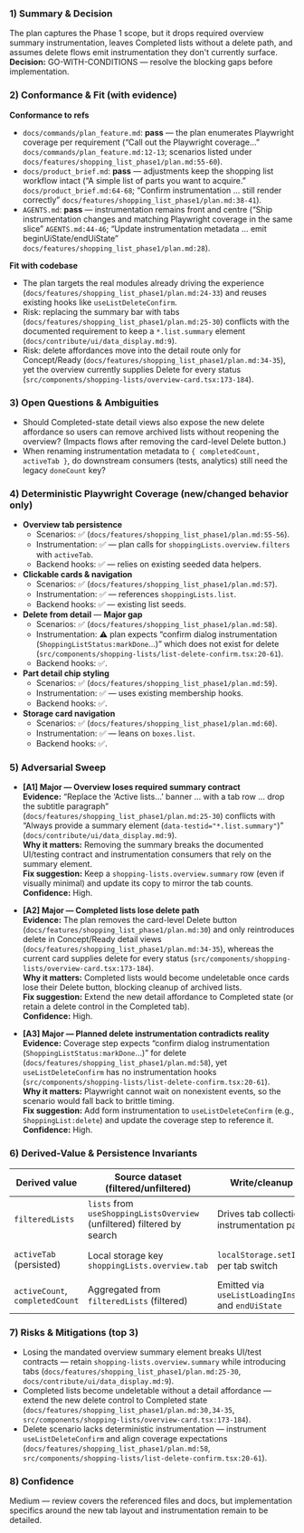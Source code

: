 ### 1) Summary & Decision
The plan captures the Phase 1 scope, but it drops required overview summary instrumentation, leaves Completed lists without a delete path, and assumes delete flows emit instrumentation they don't currently surface.  
**Decision:** GO-WITH-CONDITIONS — resolve the blocking gaps before implementation.

### 2) Conformance & Fit (with evidence)
**Conformance to refs**
- `docs/commands/plan_feature.md`: **pass** — the plan enumerates Playwright coverage per requirement (“Call out the Playwright coverage…” `docs/commands/plan_feature.md:12-13`; scenarios listed under `docs/features/shopping_list_phase1/plan.md:55-60`).
- `docs/product_brief.md`: **pass** — adjustments keep the shopping list workflow intact (“A simple list of parts you want to acquire.” `docs/product_brief.md:64-68`; “Confirm instrumentation … still render correctly” `docs/features/shopping_list_phase1/plan.md:38-41`).
- `AGENTS.md`: **pass** — instrumentation remains front and centre (“Ship instrumentation changes and matching Playwright coverage in the same slice” `AGENTS.md:44-46`; “Update instrumentation metadata … emit beginUiState/endUiState” `docs/features/shopping_list_phase1/plan.md:28`).

**Fit with codebase**
- The plan targets the real modules already driving the experience (`docs/features/shopping_list_phase1/plan.md:24-33`) and reuses existing hooks like `useListDeleteConfirm`.  
- Risk: replacing the summary bar with tabs (`docs/features/shopping_list_phase1/plan.md:25-30`) conflicts with the documented requirement to keep a `*.list.summary` element (`docs/contribute/ui/data_display.md:9`).  
- Risk: delete affordances move into the detail route only for Concept/Ready (`docs/features/shopping_list_phase1/plan.md:34-35`), yet the overview currently supplies Delete for every status (`src/components/shopping-lists/overview-card.tsx:173-184`).

### 3) Open Questions & Ambiguities
- Should Completed-state detail views also expose the new delete affordance so users can remove archived lists without reopening the overview? (Impacts flows after removing the card-level Delete button.)
- When renaming instrumentation metadata to `{ completedCount, activeTab }`, do downstream consumers (tests, analytics) still need the legacy `doneCount` key?

### 4) Deterministic Playwright Coverage (new/changed behavior only)
- **Overview tab persistence**  
  - Scenarios: ✅ (`docs/features/shopping_list_phase1/plan.md:55-56`).  
  - Instrumentation: ✅ — plan calls for `shoppingLists.overview.filters` with `activeTab`.  
  - Backend hooks: ✅ — relies on existing seeded data helpers.
- **Clickable cards & navigation**  
  - Scenarios: ✅ (`docs/features/shopping_list_phase1/plan.md:57`).  
  - Instrumentation: ✅ — references `shoppingLists.list`.  
  - Backend hooks: ✅ — existing list seeds.
- **Delete from detail** — **Major gap**  
  - Scenarios: ✅ (`docs/features/shopping_list_phase1/plan.md:58`).  
  - Instrumentation: ⚠️ plan expects “confirm dialog instrumentation (`ShoppingListStatus:markDone`…)” which does not exist for delete (`src/components/shopping-lists/list-delete-confirm.tsx:20-61`).  
  - Backend hooks: ✅.
- **Part detail chip styling**  
  - Scenarios: ✅ (`docs/features/shopping_list_phase1/plan.md:59`).  
  - Instrumentation: ✅ — uses existing membership hooks.  
  - Backend hooks: ✅.
- **Storage card navigation**  
  - Scenarios: ✅ (`docs/features/shopping_list_phase1/plan.md:60`).  
  - Instrumentation: ✅ — leans on `boxes.list`.  
  - Backend hooks: ✅.

### 5) Adversarial Sweep
- **[A1] Major — Overview loses required summary contract**  
  **Evidence:** “Replace the ‘Active lists…’ banner … with a tab row … drop the subtitle paragraph” (`docs/features/shopping_list_phase1/plan.md:25-30`) conflicts with “Always provide a summary element (`data-testid="*.list.summary"`)” (`docs/contribute/ui/data_display.md:9`).  
  **Why it matters:** Removing the summary breaks the documented UI/testing contract and instrumentation consumers that rely on the summary element.  
  **Fix suggestion:** Keep a `shopping-lists.overview.summary` row (even if visually minimal) and update its copy to mirror the tab counts.  
  **Confidence:** High.

- **[A2] Major — Completed lists lose delete path**  
  **Evidence:** The plan removes the card-level Delete button (`docs/features/shopping_list_phase1/plan.md:30`) and only reintroduces delete in Concept/Ready detail views (`docs/features/shopping_list_phase1/plan.md:34-35`), whereas the current card supplies delete for every status (`src/components/shopping-lists/overview-card.tsx:173-184`).  
  **Why it matters:** Completed lists would become undeletable once cards lose their Delete button, blocking cleanup of archived lists.  
  **Fix suggestion:** Extend the new detail affordance to Completed state (or retain a delete control in the Completed tab).  
  **Confidence:** High.

- **[A3] Major — Planned delete instrumentation contradicts reality**  
  **Evidence:** Coverage step expects “confirm dialog instrumentation (`ShoppingListStatus:markDone`…)” for delete (`docs/features/shopping_list_phase1/plan.md:58`), yet `useListDeleteConfirm` has no instrumentation hooks (`src/components/shopping-lists/list-delete-confirm.tsx:20-61`).  
  **Why it matters:** Playwright cannot wait on nonexistent events, so the scenario would fall back to brittle timing.  
  **Fix suggestion:** Add form instrumentation to `useListDeleteConfirm` (e.g., `ShoppingList:delete`) and update the coverage step to reference it.  
  **Confidence:** High.

### 6) Derived-Value & Persistence Invariants
| Derived value | Source dataset (filtered/unfiltered) | Write/cleanup it triggers | Guard conditions | Invariant that must hold | Evidence (file:lines) |
| ------------- | ------------------------------------ | ------------------------- | ---------------- | ------------------------ | --------------------- |
| `filteredLists` | `lists` from `useShoppingListsOverview` (unfiltered) filtered by search | Drives tab collections + instrumentation payloads | Search term normalised | `filteredLists.length <= lists.length` | `src/components/shopping-lists/overview-list.tsx:47-66` |
| `activeTab` (persisted) | Local storage key `shoppingLists.overview.tab` | `localStorage.setItem` writes per tab switch | Only access `window.localStorage` in browser | Value ∈ {`'active'`, `'completed'`} | `docs/features/shopping_list_phase1/plan.md:26` |
| `activeCount`, `completedCount` | Aggregated from `filteredLists` (filtered) | Emitted via `useListLoadingInstrumentation` and `endUiState` | Wait for query load + tab selection | Counts match rendered card totals | `docs/features/shopping_list_phase1/plan.md:28`, `tests/e2e/shopping-lists/shopping-lists.spec.ts:84-187` |

### 7) Risks & Mitigations (top 3)
- Losing the mandated overview summary element breaks UI/test contracts — retain `shopping-lists.overview.summary` while introducing tabs (`docs/features/shopping_list_phase1/plan.md:25-30`, `docs/contribute/ui/data_display.md:9`).
- Completed lists become undeletable without a detail affordance — extend the new delete control to Completed state (`docs/features/shopping_list_phase1/plan.md:30,34-35`, `src/components/shopping-lists/overview-card.tsx:173-184`).
- Delete scenario lacks deterministic instrumentation — instrument `useListDeleteConfirm` and align coverage expectations (`docs/features/shopping_list_phase1/plan.md:58`, `src/components/shopping-lists/list-delete-confirm.tsx:20-61`).

### 8) Confidence
Medium — review covers the referenced files and docs, but implementation specifics around the new tab layout and instrumentation remain to be detailed.
